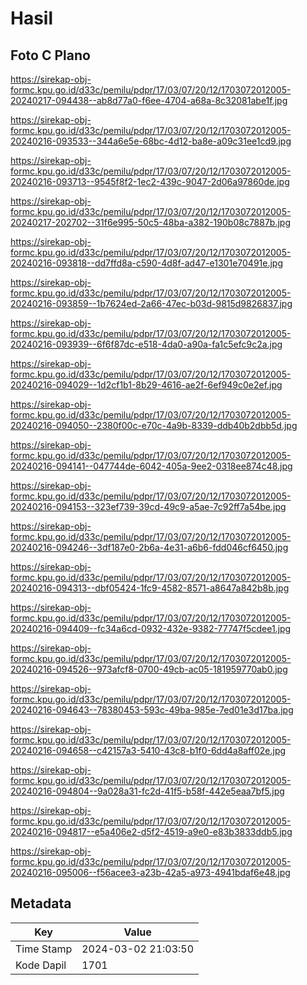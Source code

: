 # Hasil

## Foto C Plano

https://sirekap-obj-formc.kpu.go.id/d33c/pemilu/pdpr/17/03/07/20/12/1703072012005-20240217-094438--ab8d77a0-f6ee-4704-a68a-8c32081abe1f.jpg

https://sirekap-obj-formc.kpu.go.id/d33c/pemilu/pdpr/17/03/07/20/12/1703072012005-20240216-093533--344a6e5e-68bc-4d12-ba8e-a09c31ee1cd9.jpg

https://sirekap-obj-formc.kpu.go.id/d33c/pemilu/pdpr/17/03/07/20/12/1703072012005-20240216-093713--9545f8f2-1ec2-439c-9047-2d06a97860de.jpg

https://sirekap-obj-formc.kpu.go.id/d33c/pemilu/pdpr/17/03/07/20/12/1703072012005-20240217-202702--31f6e995-50c5-48ba-a382-190b08c7887b.jpg

https://sirekap-obj-formc.kpu.go.id/d33c/pemilu/pdpr/17/03/07/20/12/1703072012005-20240216-093818--dd7ffd8a-c590-4d8f-ad47-e1301e70491e.jpg

https://sirekap-obj-formc.kpu.go.id/d33c/pemilu/pdpr/17/03/07/20/12/1703072012005-20240216-093859--1b7624ed-2a66-47ec-b03d-9815d9826837.jpg

https://sirekap-obj-formc.kpu.go.id/d33c/pemilu/pdpr/17/03/07/20/12/1703072012005-20240216-093939--6f6f87dc-e518-4da0-a90a-fa1c5efc9c2a.jpg

https://sirekap-obj-formc.kpu.go.id/d33c/pemilu/pdpr/17/03/07/20/12/1703072012005-20240216-094029--1d2cf1b1-8b29-4616-ae2f-6ef949c0e2ef.jpg

https://sirekap-obj-formc.kpu.go.id/d33c/pemilu/pdpr/17/03/07/20/12/1703072012005-20240216-094050--2380f00c-e70c-4a9b-8339-ddb40b2dbb5d.jpg

https://sirekap-obj-formc.kpu.go.id/d33c/pemilu/pdpr/17/03/07/20/12/1703072012005-20240216-094141--047744de-6042-405a-9ee2-0318ee874c48.jpg

https://sirekap-obj-formc.kpu.go.id/d33c/pemilu/pdpr/17/03/07/20/12/1703072012005-20240216-094153--323ef739-39cd-49c9-a5ae-7c92ff7a54be.jpg

https://sirekap-obj-formc.kpu.go.id/d33c/pemilu/pdpr/17/03/07/20/12/1703072012005-20240216-094246--3df187e0-2b6a-4e31-a6b6-fdd046cf6450.jpg

https://sirekap-obj-formc.kpu.go.id/d33c/pemilu/pdpr/17/03/07/20/12/1703072012005-20240216-094313--dbf05424-1fc9-4582-8571-a8647a842b8b.jpg

https://sirekap-obj-formc.kpu.go.id/d33c/pemilu/pdpr/17/03/07/20/12/1703072012005-20240216-094409--fc34a6cd-0932-432e-9382-77747f5cdee1.jpg

https://sirekap-obj-formc.kpu.go.id/d33c/pemilu/pdpr/17/03/07/20/12/1703072012005-20240216-094526--973afcf8-0700-49cb-ac05-181959770ab0.jpg

https://sirekap-obj-formc.kpu.go.id/d33c/pemilu/pdpr/17/03/07/20/12/1703072012005-20240216-094643--78380453-593c-49ba-985e-7ed01e3d17ba.jpg

https://sirekap-obj-formc.kpu.go.id/d33c/pemilu/pdpr/17/03/07/20/12/1703072012005-20240216-094658--c42157a3-5410-43c8-b1f0-6dd4a8aff02e.jpg

https://sirekap-obj-formc.kpu.go.id/d33c/pemilu/pdpr/17/03/07/20/12/1703072012005-20240216-094804--9a028a31-fc2d-41f5-b58f-442e5eaa7bf5.jpg

https://sirekap-obj-formc.kpu.go.id/d33c/pemilu/pdpr/17/03/07/20/12/1703072012005-20240216-094817--e5a406e2-d5f2-4519-a9e0-e83b3833ddb5.jpg

https://sirekap-obj-formc.kpu.go.id/d33c/pemilu/pdpr/17/03/07/20/12/1703072012005-20240216-095006--f56acee3-a23b-42a5-a973-4941bdaf6e48.jpg


## Metadata

| Key        | Value               |
| ---------- | ------------------- |
| Time Stamp | 2024-03-02 21:03:50 |
| Kode Dapil | 1701                |



